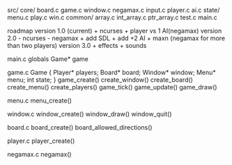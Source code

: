 
src/
    core/
        board.c
        game.c
        window.c
        negamax.c
        input.c
        player.c
        ai.c
    state/
        menu.c
        play.c
        win.c
    common/
        array.c
        int_array.c
        ptr_array.c
        test.c
    main.c



roadmap
    version 1.0 (current)
        + ncurses
        + player vs 1 AI(negamax)
    version 2.0
        - ncurses
        - negamax
        + add SDL
        + add +2 AI
        + maxn (negamax for more than two players)
    version 3.0
        + effects
        + sounds


main.c
    globals
        Game* game

game.c
    Game {
        Player* players;
        Board* board;
        Window* window;
        Menu* menu;
        int state;
    }
    game_create()
        create_window()
        create_board()
        create_menu()
        create_players()
    game_tick()
    game_update()
    game_draw()


menu.c
    menu_create()


window.c
    window_create()
    window_draw()
    window_quit()


board.c
    board_create()
    board_allowed_directions()


player.c
    player_create()


negamax.c
    negamax()
